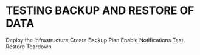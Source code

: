 # TESTING BACKUP AND RESTORE OF DATA

Deploy the Infrastructure
Create Backup Plan
Enable Notifications
Test Restore
Teardown
